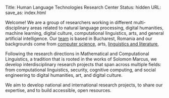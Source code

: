 Title: Human Language Technologies Research Center
Status: hidden
URL: 
save_as: index.html

Welcome! We are a group of researchers working in different multi-disciplinary areas related to natural language processing, digital humanities, machine learning, digital culture, computational linguistics, arts, and general artificial intelligence. 
Our [team](/people.html) is based in Bucharest, Romania and our backgrounds come from [computer science](http://fmi.unibuc.ro/ro/), arts, [linguistics and literature](http://lls.unibuc.ro/), 


Following the research directions in Mathematical and Computational Linguistics, a tradition that is rooted in the works of Solomon Marcus, we develop interdisciplinary research projects that span across multiple fields: from computational linguistics, security, cognitive computing, and social engineering to digital humanities, art, and digital culture.
  
We aim to develop national and international research projects, to share our expertise, and to build accessible, open resources.

